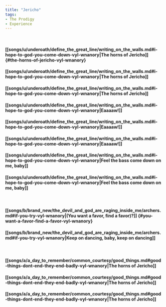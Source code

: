 ```yaml
---
title: "Jericho"
tags:
- The Prodigy
- Experience
---
```

&nbsp;
#### [[songs/u/underoath/define_the_great_line/writing_on_the_walls.md#i-hope-to-god-you-come-down-vyl-wnanory|The horns of Jericho]] {#the-horns-of-jericho-vyl-wnanory}
#### [[songs/u/underoath/define_the_great_line/writing_on_the_walls.md#i-hope-to-god-you-come-down-vyl-wnanory|The horns of Jericho]]
#### [[songs/u/underoath/define_the_great_line/writing_on_the_walls.md#i-hope-to-god-you-come-down-vyl-wnanory|The horns of Jericho]]
#### [[songs/u/underoath/define_the_great_line/writing_on_the_walls.md#i-hope-to-god-you-come-down-vyl-wnanory|Eaaaaw!]]
#### [[songs/u/underoath/define_the_great_line/writing_on_the_walls.md#i-hope-to-god-you-come-down-vyl-wnanory|Eaaaaw!]]
#### [[songs/u/underoath/define_the_great_line/writing_on_the_walls.md#i-hope-to-god-you-come-down-vyl-wnanory|Eaaaaw!]]
#### [[songs/u/underoath/define_the_great_line/writing_on_the_walls.md#i-hope-to-god-you-come-down-vyl-wnanory|Feel the bass come down on me, baby]]
#### [[songs/u/underoath/define_the_great_line/writing_on_the_walls.md#i-hope-to-god-you-come-down-vyl-wnanory|Feel the bass come down on me, baby]]
&nbsp;
#### [[songs/b/brand_new/the_devil_and_god_are_raging_inside_me/archers.md#if-you-try-vyl-wnanory|(You want a favor, find a favor)?]] {#you-want-a-favor-find-a-favor-vyl-wnanory}
#### [[songs/b/brand_new/the_devil_and_god_are_raging_inside_me/archers.md#if-you-try-vyl-wnanory|Keep on dancing, baby, keep on dancing]]
&nbsp;
#### [[songs/a/a_day_to_remember/common_courtesy/good_things.md#good-things-dont-end-they-end-badly-vyl-wnanory|The horns of Jericho]]
#### [[songs/a/a_day_to_remember/common_courtesy/good_things.md#good-things-dont-end-they-end-badly-vyl-wnanory|The horns of Jericho]]
#### [[songs/a/a_day_to_remember/common_courtesy/good_things.md#good-things-dont-end-they-end-badly-vyl-wnanory|The horns of Jericho]]
